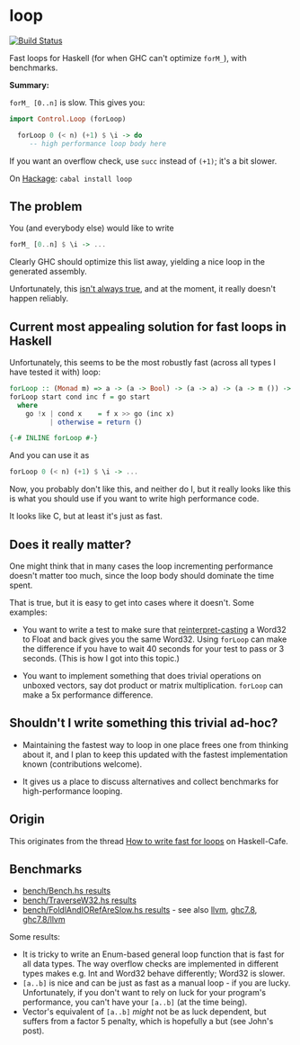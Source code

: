 loop
====

[![Build Status](https://travis-ci.org/nh2/loop.png)](https://travis-ci.org/nh2/loop)

Fast loops for Haskell (for when GHC can't optimize `forM_`), with benchmarks.

**Summary:**

`forM_ [0..n]` is slow. This gives you:

```haskell
import Control.Loop (forLoop)

  forLoop 0 (< n) (+1) $ \i -> do
     -- high performance loop body here
```

If you want an overflow check, use `succ` instead of `(+1)`; it's a bit slower.

On [Hackage](http://hackage.haskell.org/package/loop): `cabal install loop`


The problem
-----------

You (and everybody else) would like to write

```haskell
forM_ [0..n] $ \i -> ...
```

Clearly GHC should optimize this list away, yielding a nice loop in the generated assembly.

Unfortunately, this [isn't always true](https://ghc.haskell.org/trac/ghc/ticket/8763), and at the moment, it really doesn't happen reliably.


Current most appealing solution for fast loops in Haskell
---------------------------------------------------------

Unfortunately, this seems to be the most robustly fast (across all types I have tested it with) loop:

```haskell
forLoop :: (Monad m) => a -> (a -> Bool) -> (a -> a) -> (a -> m ()) -> m ()
forLoop start cond inc f = go start
  where
    go !x | cond x    = f x >> go (inc x)
          | otherwise = return ()

{-# INLINE forLoop #-}
```

And you can use it as

```haskell
forLoop 0 (< n) (+1) $ \i -> ...
```

Now, you probably don't like this, and neither do I, but it really looks like this is what you should use if you want to write high performance code.

It looks like C, but at least it's just as fast.


Does it really matter?
----------------------

One might think that in many cases the loop incrementing performance doesn't matter too much, since the loop body should dominate the time spent.

That is true, but it is easy to get into cases where it doesn't. Some examples:

* You want to write a test to make sure that [reinterpret-casting](http://stackoverflow.com/a/7002812/263061) a Word32 to Float and back gives you the same Word32. Using `forLoop` can make the difference if you have to wait 40 seconds for your test to pass or 3 seconds. (This is how I got into this topic.)

* You want to implement something that does trivial operations on unboxed vectors, say dot product or matrix multiplication. `forLoop` can make a 5x performance difference.


Shouldn't I write something this trivial ad-hoc?
------------------------------------------------

* Maintaining the fastest way to loop in one place frees one from thinking about it, and I plan to keep this updated with the fastest implementation known (contributions welcome).

* It gives us a place to discuss alternatives and collect benchmarks for high-performance looping.


Origin
------

This originates from the thread [How to write fast for loops](http://www.haskell.org/pipermail/haskell-cafe/2014-April/113902.html) on Haskell-Cafe.


Benchmarks
----------

* [bench/Bench.hs results](https://rawgit.com/nh2/loop/master/results/bench.html)
* [bench/TraverseW32.hs results](https://rawgit.com/nh2/loop/master/results/bench-traverse-w32.html)
* [bench/FoldlAndIORefAreSlow.hs results](https://rawgit.com/nh2/loop/master/results/bench-foldl-and-iorefs-are-slow.html) - see also
  [llvm](https://rawgit.com/nh2/loop/master/results/bench-foldl-and-iorefs-are-slow-llvm.html),
  [ghc7.8](https://rawgit.com/nh2/loop/master/results/bench-foldl-and-iorefs-are-slow-7.8.html),
  [ghc7.8/llvm](https://rawgit.com/nh2/loop/master/results/bench-foldl-and-iorefs-are-slow-7.8-llvm.html)

Some results:

* It is tricky to write an Enum-based general loop function that is fast for all data types.
  The way overflow checks are implemented in different types makes e.g. Int and Word32 behave differently; Word32 is slower.
* `[a..b]` is nice and can be just as fast as a manual loop - if you are lucky.
   Unfortunately, if you don't want to rely on luck for your program's performance, you can't have your `[a..b]` (at the time being).
* Vector's equivalent of `[a..b]` *might* not be as luck dependent, but suffers from a factor 5 penalty, which is hopefully a but (see John's post).
